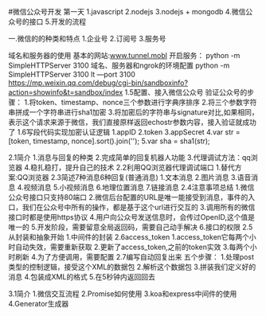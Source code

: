 #微信公众号开发
第一天
1.javascript
2.nodejs
3.nodejs + mongodb
4.微信公众号的接口
5.开发的流程

一.微信的的种类和特点
1.企业号
2.订阅号
3.服务号

域名和服务器的使用
基本的网站:www.tunnel.mobl
开启服务： python -m SimpleHTTPServer 3100
域名、服务器和ngrok的环境配置
python -m SimpleHTTPServer 3100
lt —port 3100
https://mp.weixin.qq.com/debug/cgi-bin/sandboxinfo?action=showinfo&t=sandbox/index
1.5配置、接入微信公众号
验证公众号的步骤：
1.将token、timestamp、nonce三个参数进行字典序排序
2.将三个参数字符串拼成一个字符串进行sha1加密
3.将加密后的字符串与signature对比,如果相同，表示这个请求来源于微信，我们直接原样返回echostr参数内容，接入验证就成功了
1.6写段代码实现加密认证逻辑
1.appID
2.token
3.appSecret
4.var str = [token, timestamp, nonce].sort().join('');
5.var sha = sha1(str);

2.1简介
1.消息与回复的种类
2.完成简单的回复机器人功能
3.代理调试方法：qq浏览器
4.稳扎稳打，提升自己的技术
2.2利用QQ浏览器代理调试端口
1.替代方案:QQ浏览器
2.3简述7种消息6种回复(普通消息)
1.文本消息
2.图片消息
3.语音消息
4.视频消息
5.小视频消息
6.地理位置消息
7.链接消息
2.4注意事项总结
1.微信公众号接口只支持80端口
2.微信后台配置的URL是唯一能接受到消息，事件的入口，我们在公众号中所有的操作，都是基于这个url进行交互的
3.调用所有的微信接口时都是使用https协议
4.用户向公众号发送信息时，会传过OpenID,这个值是唯一的
5.开发阶段，需要留意全局返回码，需要自己动手解决
6.接口的权限
2.5从封装和抽象开始
1.中间件的封装
2.6access_token
1.access_token它每两个小时自动失效，需要重新获取
2.更新了access_token,之前的token实效
3.每两个小时刷新
4.为了方便调用，需要配置
2.7编写自动回复出来
五个步骤：
1.处理post类型的控制逻辑，接受这个XML的数据包
2.解析这个数据包
3.拼装我们定义好的消息
4.包装成XML的格式
5.在5秒钟内返回回去

3.1简介
1.微信交互流程
2.Promise如何使用
3.koa和express中间件的使用
4.Generator生成器
